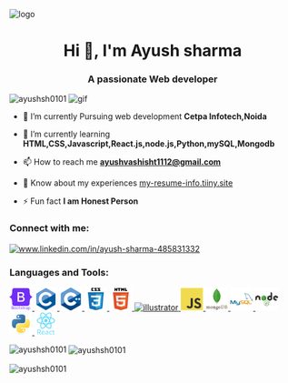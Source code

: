 ![logo](https://github.com/Ayushsh0101/Ayushsh0101/blob/main/Blue%20Yellow%20Futuristic%20Virtual%20Technology%20Blog%20Banner.png)
<h1 align="center">Hi 👋, I'm Ayush sharma</h1>
<h3 align="center">A passionate Web developer</h3>
<img align="right" alt="gif" width="400" src="https://www.icegif.com/wp-content/uploads/2023/05/icegif-567.gif"
<p align="left"> <img src="https://komarev.com/ghpvc/?username=ayushsh0101&label=Profile%20views&color=0e75b6&style=flat" alt="ayushsh0101" /> </p>

- 🔭 I’m currently Pursuing web development **Cetpa Infotech,Noida**

- 🌱 I’m currently learning **HTML,CSS,Javascript,React.js,node.js,Python,mySQL,Mongodb**

- 📫 How to reach me **ayushvashisht1112@gmail.com**

- 📄 Know about my experiences [my-resume-info.tiiny.site](my-resume-info.tiiny.site)

- ⚡ Fun fact **I am Honest Person**

<h3 align="left">Connect with me:</h3>
<p align="left">
<a href="https://linkedin.com/in/www.linkedin.com/in/ayush-sharma-485831332" target="blank"><img align="center" src="https://raw.githubusercontent.com/rahuldkjain/github-profile-readme-generator/master/src/images/icons/Social/linked-in-alt.svg" alt="www.linkedin.com/in/ayush-sharma-485831332" height="30" width="40" /></a>
</p>

<h3 align="left">Languages and Tools:</h3>
<p align="left"> <a href="https://getbootstrap.com" target="_blank" rel="noreferrer"> <img src="https://raw.githubusercontent.com/devicons/devicon/master/icons/bootstrap/bootstrap-plain-wordmark.svg" alt="bootstrap" width="40" height="40"/> </a> <a href="https://www.cprogramming.com/" target="_blank" rel="noreferrer"> <img src="https://raw.githubusercontent.com/devicons/devicon/master/icons/c/c-original.svg" alt="c" width="40" height="40"/> </a> <a href="https://www.w3schools.com/cpp/" target="_blank" rel="noreferrer"> <img src="https://raw.githubusercontent.com/devicons/devicon/master/icons/cplusplus/cplusplus-original.svg" alt="cplusplus" width="40" height="40"/> </a> <a href="https://www.w3schools.com/css/" target="_blank" rel="noreferrer"> <img src="https://raw.githubusercontent.com/devicons/devicon/master/icons/css3/css3-original-wordmark.svg" alt="css3" width="40" height="40"/> </a> <a href="https://www.w3.org/html/" target="_blank" rel="noreferrer"> <img src="https://raw.githubusercontent.com/devicons/devicon/master/icons/html5/html5-original-wordmark.svg" alt="html5" width="40" height="40"/> </a> <a href="https://www.adobe.com/in/products/illustrator.html" target="_blank" rel="noreferrer"> <img src="https://www.vectorlogo.zone/logos/adobe_illustrator/adobe_illustrator-icon.svg" alt="illustrator" width="40" height="40"/> </a> <a href="https://developer.mozilla.org/en-US/docs/Web/JavaScript" target="_blank" rel="noreferrer"> <img src="https://raw.githubusercontent.com/devicons/devicon/master/icons/javascript/javascript-original.svg" alt="javascript" width="40" height="40"/> </a> <a href="https://www.mongodb.com/" target="_blank" rel="noreferrer"> <img src="https://raw.githubusercontent.com/devicons/devicon/master/icons/mongodb/mongodb-original-wordmark.svg" alt="mongodb" width="40" height="40"/> </a> <a href="https://www.mysql.com/" target="_blank" rel="noreferrer"> <img src="https://raw.githubusercontent.com/devicons/devicon/master/icons/mysql/mysql-original-wordmark.svg" alt="mysql" width="40" height="40"/> </a> <a href="https://nodejs.org" target="_blank" rel="noreferrer"> <img src="https://raw.githubusercontent.com/devicons/devicon/master/icons/nodejs/nodejs-original-wordmark.svg" alt="nodejs" width="40" height="40"/> </a> <a href="https://www.python.org" target="_blank" rel="noreferrer"> <img src="https://raw.githubusercontent.com/devicons/devicon/master/icons/python/python-original.svg" alt="python" width="40" height="40"/> </a> <a href="https://reactjs.org/" target="_blank" rel="noreferrer"> <img src="https://raw.githubusercontent.com/devicons/devicon/master/icons/react/react-original-wordmark.svg" alt="react" width="40" height="40"/> </a> </p>

<p><img align="left" src="https://github-readme-stats.vercel.app/api/top-langs?username=ayushsh0101&show_icons=true&locale=en&layout=compact" alt="ayushsh0101" /></p>

<p>&nbsp;<img align="center" src="https://github-readme-stats.vercel.app/api?username=ayushsh0101&show_icons=true&locale=en" alt="ayushsh0101" /></p>

<p><img align="center" src="https://github-readme-streak-stats.herokuapp.com/?user=ayushsh0101&" alt="ayushsh0101" /></p>
 
